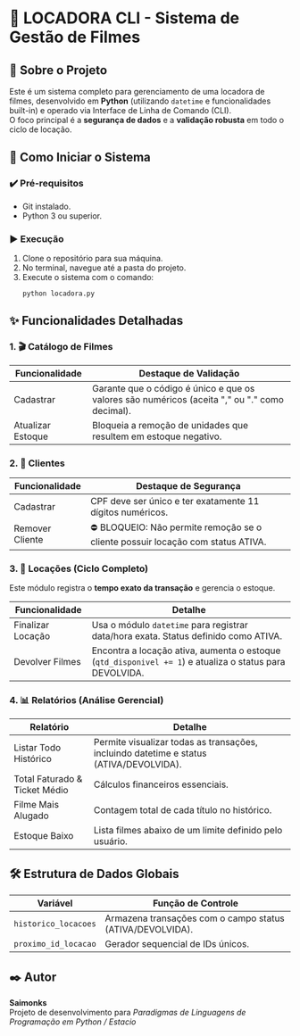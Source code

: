 <h1>🍿 LOCADORA CLI - Sistema de Gestão de Filmes</h1>

<h2>📌 Sobre o Projeto</h2>
<p>
  Este é um sistema completo para gerenciamento de uma locadora de filmes, desenvolvido em <strong>Python</strong> (utilizando <code>datetime</code> e funcionalidades built-in) e operado via Interface de Linha de Comando (CLI).<br>
  O foco principal é a <strong>segurança de dados</strong> e a <strong>validação robusta</strong> em todo o ciclo de locação.
</p>

<h2>🚀 Como Iniciar o Sistema</h2>

<h3>✔️ Pré-requisitos</h3>
<ul>
  <li>Git instalado.</li>
  <li>Python 3 ou superior.</li>
</ul>

<h3>▶️ Execução</h3>
<ol>
  <li>Clone o repositório para sua máquina.</li>
  <li>No terminal, navegue até a pasta do projeto.</li>
  <li>Execute o sistema com o comando:
    <pre><code>python locadora.py</code></pre>
  </li>
</ol>

<h2>✨ Funcionalidades Detalhadas</h2>

<h3>1. 🎬 Catálogo de Filmes</h3>
<table>
  <thead>
    <tr>
      <th>Funcionalidade</th>
      <th>Destaque de Validação</th>
    </tr>
  </thead>
  <tbody>
    <tr>
      <td>Cadastrar</td>
      <td>Garante que o código é único e que os valores são numéricos (aceita "," ou "." como decimal).</td>
    </tr>
    <tr>
      <td>Atualizar Estoque</td>
      <td>Bloqueia a remoção de unidades que resultem em estoque negativo.</td>
    </tr>
  </tbody>
</table>

<h3>2. 👤 Clientes</h3>
<table>
  <thead>
    <tr>
      <th>Funcionalidade</th>
      <th>Destaque de Segurança</th>
    </tr>
  </thead>
  <tbody>
    <tr>
      <td>Cadastrar</td>
      <td>CPF deve ser único e ter exatamente 11 dígitos numéricos.</td>
    </tr>
    <tr>
      <td>Remover Cliente</td>
      <td>⛔ BLOQUEIO: Não permite remoção se o cliente possuir locação com status ATIVA.</td>
    </tr>
  </tbody>
</table>

<h3>3. 🛒 Locações (Ciclo Completo)</h3>
<p>Este módulo registra o <strong>tempo exato da transação</strong> e gerencia o estoque.</p>
<table>
  <thead>
    <tr>
      <th>Funcionalidade</th>
      <th>Detalhe</th>
    </tr>
  </thead>
  <tbody>
    <tr>
      <td>Finalizar Locação</td>
      <td>Usa o módulo <code>datetime</code> para registrar data/hora exata. Status definido como ATIVA.</td>
    </tr>
    <tr>
      <td>Devolver Filmes</td>
      <td>Encontra a locação ativa, aumenta o estoque (<code>qtd_disponivel += 1</code>) e atualiza o status para DEVOLVIDA.</td>
    </tr>
  </tbody>
</table>

<h3>4. 📊 Relatórios (Análise Gerencial)</h3>
<table>
  <thead>
    <tr>
      <th>Relatório</th>
      <th>Detalhe</th>
    </tr>
  </thead>
  <tbody>
    <tr>
      <td>Listar Todo Histórico</td>
      <td>Permite visualizar todas as transações, incluindo datetime e status (ATIVA/DEVOLVIDA).</td>
    </tr>
    <tr>
      <td>Total Faturado & Ticket Médio</td>
      <td>Cálculos financeiros essenciais.</td>
    </tr>
    <tr>
      <td>Filme Mais Alugado</td>
      <td>Contagem total de cada título no histórico.</td>
    </tr>
    <tr>
      <td>Estoque Baixo</td>
      <td>Lista filmes abaixo de um limite definido pelo usuário.</td>
    </tr>
  </tbody>
</table>

<h2>🛠️ Estrutura de Dados Globais</h2>
<table>
  <thead>
    <tr>
      <th>Variável</th>
      <th>Função de Controle</th>
    </tr>
  </thead>
  <tbody>
    <tr>
      <td><code>historico_locacoes</code></td>
      <td>Armazena transações com o campo status (ATIVA/DEVOLVIDA).</td>
    </tr>
    <tr>
      <td><code>proximo_id_locacao</code></td>
      <td>Gerador sequencial de IDs únicos.</td>
    </tr>
  </tbody>
</table>

<h2>✒️ Autor</h2>
<p>
  <strong>Saimonks</strong><br>
  Projeto de desenvolvimento para <em>Paradigmas de Linguagens de Programação em Python / Estacio</em>
</p>
